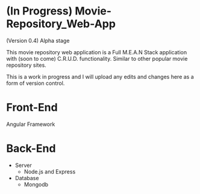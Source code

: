 # (In Progress) Movie-Repository_Web-App
(Version 0.4) Alpha stage

This movie repository web application is a Full M.E.A.N Stack application with (soon to come) C.R.U.D. functionality. 
Similar to other popular movie repository sites.

This is a work in progress and I will upload any edits and changes here as a form of version control.

# Front-End
  Angular Framework

# Back-End
  - Server
    - Node.js and Express
  - Database
    - Mongodb
